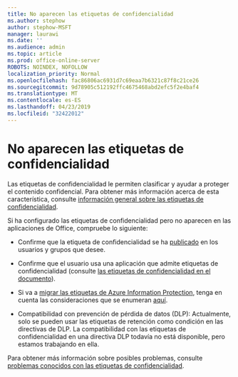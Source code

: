 ```yaml
---
title: No aparecen las etiquetas de confidencialidad
ms.author: stephow
author: stephow-MSFT
manager: laurawi
ms.date: ''
ms.audience: admin
ms.topic: article
ms.prod: office-online-server
ROBOTS: NOINDEX, NOFOLLOW
localization_priority: Normal
ms.openlocfilehash: fac86806ac6931d7c69eaa7b6321c87f8c21ce26
ms.sourcegitcommit: 9d78905c512192ffc4675468abd2efc5f2e4baf4
ms.translationtype: MT
ms.contentlocale: es-ES
ms.lasthandoff: 04/23/2019
ms.locfileid: "32422012"
---
```

# <a name="sensitivity-labels-not-appearing"></a>No aparecen las etiquetas de confidencialidad

Las etiquetas de confidencialidad le permiten clasificar y ayudar a proteger el contenido confidencial. Para obtener más información acerca de esta característica, consulte [información general sobre las etiquetas de confidencialidad](https://docs.microsoft.com/en-us/office365/securitycompliance/sensitivity-labels).

Si ha configurado las etiquetas de confidencialidad pero no aparecen en las aplicaciones de Office, compruebe lo siguiente:

- Confirme que la etiqueta de confidencialidad se ha [publicado](https://docs.microsoft.com/en-us/Office365/SecurityCompliance/sensitivity-labels#what-label-policies-can-do) en los usuarios y grupos que desee.

- Confirme que el usuario usa una aplicación que admite etiquetas de confidencialidad (consulte [las etiquetas de confidencialidad en el documento](https://support.office.com/en-us/article/apply-sensitivity-labels-to-your-documents-and-email-within-office-2f96e7cd-d5a4-403b-8bd7-4cc636bae0f9?ad=US&ui=en-US&rs=en-US#bkmk_whereavailable)).
 
 
- Si va a [migrar las etiquetas de Azure Information Protection](https://docs.microsoft.com/en-us/azure/information-protection/configure-policy-migrate-labels), tenga en cuenta las consideraciones que se enumeran [aquí](https://docs.microsoft.com/en-us/azure/information-protection/configure-policy-migrate-labels#considerations-for-unified-labels).

- Compatibilidad con prevención de pérdida de datos (DLP): Actualmente, solo se pueden usar las etiquetas de retención como condición en las directivas de DLP.  La compatibilidad con las etiquetas de confidencialidad en una directiva DLP todavía no está disponible, pero estamos trabajando en ella.

Para obtener más información sobre posibles problemas, consulte [problemas conocidos con las etiquetas de confidencialidad](https://support.office.com/en-us/article/known-issues-with-sensitivity-labels-in-office-b169d687-2bbd-4e21-a440-7da1b2743edc?ui=en-US&rs=en-US&ad=US).